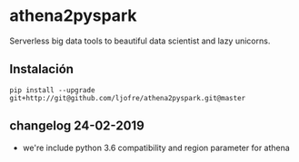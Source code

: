 
athena2pyspark
==

Serverless big data tools to beautiful data scientist and lazy unicorns.

## Instalación
```
pip install --upgrade git+http://git@github.com/ljofre/athena2pyspark.git@master
```

## changelog 24-02-2019

- we're include python 3.6 compatibility and region parameter for athena
